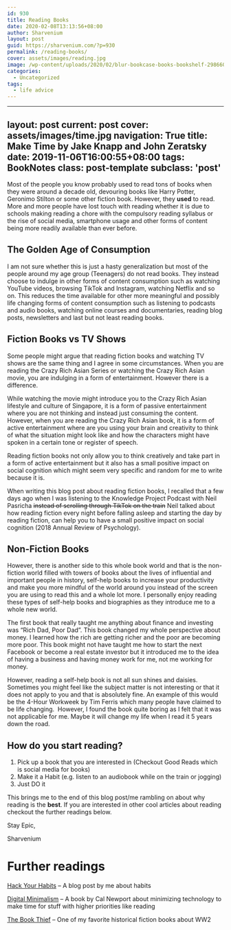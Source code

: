 ```yaml
---
id: 930
title: Reading Books
date: 2020-02-08T13:13:56+08:00
author: Sharvenium
layout: post
guid: https://sharvenium.com/?p=930
permalink: /reading-books/
cover: assets/images/reading.jpg
image: /wp-content/uploads/2020/02/blur-bookcase-books-bookshelf-298660-1870x1247.jpg
categories:
  - Uncategorized
tags:
  - life advice
---
```

---
layout: post
current: post
cover: assets/images/time.jpg
navigation: True
title: Make Time by Jake Knapp and John Zeratsky 
date: 2019-11-06T16:00:55+08:00
tags: BookNotes
class: post-template
subclass: 'post'
---
Most of the people you know probably used to read tons of books when they were around a decade old, devouring books like Harry Potter, Geronimo Stilton or some other fiction book. However, they **used** to read. More and more people have lost touch with reading whether it is due to schools making reading a chore with the compulsory reading syllabus or the rise of social media, smartphone usage and other forms of content being more readily available than ever before.

## The Golden Age of Consumption

I am not sure whether this is just a hasty generalization but most of the people around my age group (Teenagers) do not read books. They instead choose to indulge in other forms of content consumption such as watching YouTube videos, browsing TikTok and Instagram, watching Netflix and so on. This reduces the time available for other more meaningful and possibly life changing forms of content consumption such as listening to podcasts and audio books, watching online courses and documentaries, reading blog posts, newsletters and last but not least reading books.

## Fiction Books vs TV Shows

Some people might argue that reading fiction books and watching TV shows are the same thing and I agree in some circumstances. When you are reading the Crazy Rich Asian Series or watching the Crazy Rich Asian movie, you are indulging in a form of entertainment. However there is a difference.

While watching the movie might introduce you to the Crazy Rich Asian lifestyle and culture of Singapore, it is a form of passive entertainment where you are not thinking and instead just consuming the content. However, when you are reading the Crazy Rich Asian book, it is a form of active entertainment where are you using your brain and creativity to think of what the situation might look like and how the characters might have spoken in a certain tone or register of speech.

Reading fiction books not only allow you to think creatively and take part in a form of active entertainment but it also has a small positive impact on social cognition which might seem very specific and random for me to write because it is.

When writing this blog post about reading fiction books, I recalled that a few days ago when I was listening to the Knowledge Project Podcast with Neil Pasricha <s>instead of scrolling through TikTok on the train</s> Neil talked about how reading fiction every night before falling asleep and starting the day by reading fiction, can help you to have a small positive impact on social cognition (2018 Annual Review of Psychology).

## Non-Fiction Books

However, there is another side to this whole book world and that is the non-fiction world filled with towers of books about the lives of influential and important people in history, self-help books to increase your productivity and make you more mindful of the world around you instead of the screen you are using to read this and a whole lot more. I personally enjoy reading these types of self-help books and biographies as they introduce me to a whole new world.

The first book that really taught me anything about finance and investing was &#8220;Rich Dad, Poor Dad&#8221;. This book changed my whole perspective about money. I learned how the rich are getting richer and the poor are becoming more poor. This book might not have taught me how to start the next Facebook or become a real estate investor but it introduced me to the idea of having a business and having money work for me, not me working for money.

However, reading a self-help book is not all sun shines and daisies. Sometimes you might feel like the subject matter is not interesting or that it does not apply to you and that is absolutely fine. An example of this would be the 4-Hour Workweek by Tim Ferris which many people have claimed to be life changing.  However, I found the book quite boring as I felt that it was not applicable for me. Maybe it will change my life when I read it 5 years down the road.

## How do you start reading?

  1. Pick up a book that you are interested in (Checkout Good Reads which is social media for books)
  2. Make it a Habit (e.g. listen to an audiobook while on the train or jogging)
  3. Just DO it

This brings me to the end of this blog post/me rambling on about why reading is the **best**. If you are interested in other cool articles about reading checkout the further readings below.

Stay Epic,

Sharvenium

# Further readings

[Hack Your Habits](https://sharvenium.com/hack-your-habits/) &#8211; A blog post by me about habits

[Digital Minimalism](https://www.amazon.com/Digital-Minimalism-Choosing-Focused-Noisy/dp/0525536515) &#8211; A book by Cal Newport about minimizing technology to make time for stuff with higher priorities like reading

[The Book Thief](https://www.amazon.com/Book-Thief-Markus-Zusak/dp/0375842209) &#8211; One of my favorite historical fiction books about WW2